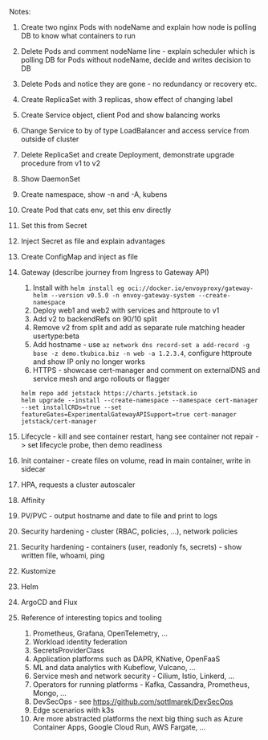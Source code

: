 Notes:
1. Create two nginx Pods with nodeName and explain how node is polling DB to know what containers to run
2. Delete Pods and comment nodeName line - explain scheduler which is polling DB for Pods without nodeName, decide and writes decision to DB
3. Delete Pods and notice they are gone - no redundancy or recovery etc.
4. Create ReplicaSet with 3 replicas, show effect of changing label
5. Create Service object, client Pod and show balancing works
6. Change Service to by of type LoadBalancer and access service from outside of cluster
7. Delete ReplicaSet and create Deployment, demonstrate upgrade procedure from v1 to v2
8. Show DaemonSet
9. Create namespace, show -n and -A, kubens
10. Create Pod that cats env, set this env directly
11. Set this from Secret
12. Inject Secret as file and explain advantages
13. Create ConfigMap and inject as file
14. Gateway (describe journey from Ingress to Gateway API)
    1.  Install with ```helm install eg oci://docker.io/envoyproxy/gateway-helm --version v0.5.0 -n envoy-gateway-system --create-namespace```
    2.  Deploy web1 and web2 with services and httproute to v1
    3.  Add v2 to backendRefs on 90/10 split
    4.  Remove v2 from split and add as separate rule matching header usertype:beta
    5.  Add hostname - use ```az network dns record-set a add-record -g base -z demo.tkubica.biz -n web -a 1.2.3.4```, configure httproute and show IP only no longer works
    6.  HTTPS - showcase cert-manager and comment on externalDNS and service mesh and argo rollouts or flagger
    ```
    helm repo add jetstack https://charts.jetstack.io
    helm upgrade --install --create-namespace --namespace cert-manager --set installCRDs=true --set featureGates=ExperimentalGatewayAPISupport=true cert-manager jetstack/cert-manager
    ```

15. Lifecycle - kill and see container restart, hang see container not repair -> set lifecycle probe, then demo readiness
16. Init container - create files on volume, read in main container, write in sidecar
17. HPA, requests a cluster autoscaler
18. Affinity
19. PV/PVC - output hostname and date to file and print to logs
20. Security hardening - cluster (RBAC, policies, ...), network policies
21. Security hardening - containers (user, readonly fs, secrets) - show written file, whoami, ping
22. Kustomize
23. Helm
24. ArgoCD and Flux
25. Reference of interesting topics and tooling
    1. Prometheus, Grafana, OpenTelemetry, ...
    2. Workload identity federation
    3. SecretsProviderClass
    4. Application platforms such as DAPR, KNative, OpenFaaS
    5. ML and data analytics with Kubeflow, Vulcano, ...
    6. Service mesh and network security - Cilium, Istio, Linkerd, ...
    7. Operators for running platforms - Kafka, Cassandra, Prometheus, Mongo, ...
    8. DevSecOps - see https://github.com/sottlmarek/DevSecOps
    9. Edge scenarios with k3s
    10. Are more abstracted platforms the next big thing such as Azure Container Apps, Google Cloud Run, AWS Fargate, ...